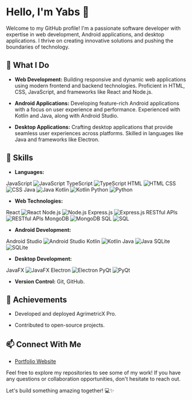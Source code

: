 # Hello, I'm Yabs 👋

Welcome to my GitHub profile! I'm a passionate software developer with expertise in web development, Android applications, and desktop applications. I thrive on creating innovative solutions and pushing the boundaries of technology.

## 🚀 What I Do

- **Web Development:** Building responsive and dynamic web applications using modern frontend and backend technologies. Proficient in HTML, CSS, JavaScript, and frameworks like React and Node.js.

- **Android Applications:** Developing feature-rich Android applications with a focus on user experience and performance. Experienced with Kotlin and Java, along with Android Studio.

- **Desktop Applications:** Crafting desktop applications that provide seamless user experiences across platforms. Skilled in languages like Java and frameworks like Electron.

## 💼 Skills

- **Languages:**
  
JavaScript ![JavaScript](https://img.shields.io/badge/-JavaScript-F7DF1E?style=flat&logo=javascript&logoColor=black)
TypeScript ![TypeScript](https://img.shields.io/badge/-TypeScript-3178C6?style=flat&logo=typescript&logoColor=white)
HTML ![HTML](https://img.shields.io/badge/-HTML-E34F26?style=flat&logo=html5&logoColor=white)
CSS ![CSS](https://img.shields.io/badge/-CSS-1572B6?style=flat&logo=css3&logoColor=white)
Java ![Java](https://img.shields.io/badge/-Java-007396?style=flat&logo=java&logoColor=white)
Kotlin ![Kotlin](https://img.shields.io/badge/-Kotlin-0095D5?style=flat&logo=kotlin&logoColor=white)
Python ![Python](https://img.shields.io/badge/-Python-3776AB?style=flat&logo=python&logoColor=white)
  
- **Web Technologies:**
  
 React ![React](https://img.shields.io/badge/-React-61DAFB?style=flat&logo=react&logoColor=white)
 Node.js ![Node.js](https://img.shields.io/badge/-Node.js-339933?style=flat&logo=node.js&logoColor=white)
 Express.js ![Express.js](https://img.shields.io/badge/-Express.js-000000?style=flat&logo=express&logoColor=white)
 RESTful APIs ![RESTful APIs](https://img.shields.io/badge/-RESTful%20APIs-005571?style=flat)
 MongoDB ![MongoDB](https://img.shields.io/badge/-MongoDB-47A248?style=flat&logo=mongodb&logoColor=white)
 SQL ![SQL](https://img.shields.io/badge/-SQL-4479A1?style=flat&logo=postgresql&logoColor=white)

- **Android Development:**
  
 Android Studio ![Android Studio](https://img.shields.io/badge/-Android%20Studio-3DDC84?style=flat&logo=android-studio&logoColor=white)
 Kotlin ![Kotlin](https://img.shields.io/badge/-Kotlin-0095D5?style=flat&logo=kotlin&logoColor=white)
 Java ![Java](https://img.shields.io/badge/-Java-007396?style=flat&logo=java&logoColor=white)
 SQLite ![SQLite](https://img.shields.io/badge/-SQLite-003B57?style=flat&logo=sqlite&logoColor=white)

- **Desktop Development:**
  
 JavaFX ![JavaFX](https://img.shields.io/badge/-JavaFX-007396?style=flat&logo=java&logoColor=white)
 Electron ![Electron](https://img.shields.io/badge/-Electron-47848F?style=flat&logo=electron&logoColor=white)
 PyQt ![PyQt](https://img.shields.io/badge/-PyQt-41CD52?style=flat&logo=python&logoColor=white)

- **Version Control:** Git, GitHub.



## 🌟 Achievements

- Developed and deployed AgrimetricX Pro.
  
- Contributed to open-source projects.

## 📫 Connect With Me
  
- [Portfolio Website](https://www.lizyaver.com/)

Feel free to explore my repositories to see some of my work! If you have any questions or collaboration opportunities, don't hesitate to reach out.

Let's build something amazing together! 💻✨

<!--
**buya25/buya25** is a ✨ _special_ ✨ repository because its `README.md` (this file) appears on your GitHub profile.

Here are some ideas to get you started:

- 🔭 I’m currently working on ...
- 🌱 I’m currently learning ...
- 👯 I’m looking to collaborate on ...
- 🤔 I’m looking for help with ...
- 💬 Ask me about ...
- 📫 How to reach me: ...
- 😄 Pronouns: ...
- ⚡ Fun fact: ...
-->
